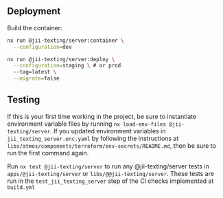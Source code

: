 ## Deployment

Build the container:

```bash
nx run @jii-texting/server:container \
  --configuration=dev
```

```bash
nx run @jii-texting/server:deploy \
  --configuration=staging \ # or prod
  --tag=latest \
  --migrate=false
```

## Testing

If this is your first time working in the project, be sure to instantiate environment variable files by running `nx load-env-files @jii-texting/server`. If
you updated environment variables in `jii_texting_server.enc.yaml` by following the instructions at `libs/atmos/components/terraform/env-secrets/README.md`,
then be sure to run the first command again.

Run `nx test @jii-texting/server` to run any @jii-texting/server tests in `apps/@jii-texting/server` or `libs/@@jii-texting/server`. These tests are run in the
`test_jii_texting_server` step of the CI checks implemented at `build.yml`
